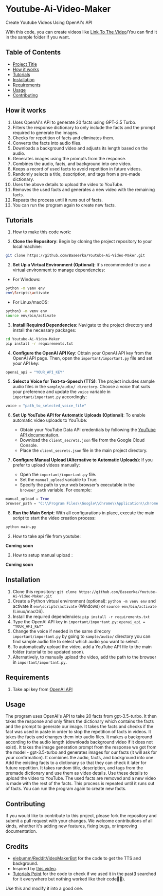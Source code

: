 # Youtube-Ai-Video-Maker<a id="project-title"></a>

Create Youtube Videos Using OpenAI's API

With this code, you can create videos like [Link To The Video](https://youtube.com/shorts/WWt5XI1te14?feature=share)/You can find it in the sample folder if you want.

## Table of Contents

- [Project Title](#project-title)
- [How it works](#explanation)
- [Tutorials](#tutorials)
- [Installation](#installation)
- [Requirements](#requirements)
- [Usage](#usage)
- [Contributing](#contributing)

## How it works<a id="explanation"></a>

1. Uses OpenAi's API to generate 20 facts using GPT-3.5 Turbo.
2. Filters the response dictionary to only include the facts and the prompt required to generate the images.
3. Checks for repetition of facts and eliminates them.
4. Converts the facts into audio files.
5. Downloads a background video and adjusts its length based on the audio.
6. Generates images using the prompts from the response.
7. Combines the audio, facts, and background into one video.
8. Keeps a record of used facts to avoid repetition in future videos.
9. Randomly selects a title, description, and tags from a pre-made dictionary.
10. Uses the above details to upload the video to YouTube.
11. Removes the used facts and generates a new video with the remaining facts.
12. Repeats the process until it runs out of facts.
13. You can run the program again to create new facts.

## Tutorials<a id="tutorials"></a>

1. How to make this code work:

1. **Clone the Repository**: 
  Begin by cloning the project repository to your local machine:​

```bash
git clone https://github.com/Baseerka/Youtube-Ai-Video-Maker.git
```

2. **Set Up a Virtual Environment (Optional)**: 
  It's recommended to use a virtual environment to manage dependencies:​

  - For Windows:​

```bash
python -m venv env
env\Scripts\activate
```

  - For Linux/macOS:​

```bash
python3 -m venv env
source env/bin/activate
```

3. **Install Required Dependencies**: 
   Navigate to the project directory and install the necessary packages:​

```bash
cd Youtube-Ai-Video-Maker
pip install -r requirements.txt
```

4. **Configure the OpenAI API Key**: 
  Obtain your OpenAI API key from the OpenAI API page. Then, open the `important/important.py` file and set your API key:​

```python
openai_api = "YOUR_API_KEY"
```

5. **Select a Voice for Text-to-Speech (TTS)**: 
  The project includes sample audio files in the `sample/audio/ directory`. Choose a voice that suits your preference and update the `voice` variable in `important/important.py` accordingly:​

```python
voice = "path_to_selected_voice_file"
```

6. **Set Up YouTube API for Automatic Uploads (Optional)**: 
  To enable automatic video uploads to YouTube:​

    - Obtain your YouTube Data API credentials by following the [YouTube API documentation](https://developers.google.com/youtube/registering_an_application).​
    - Download the `client_secrets.json` file from the Google Cloud Console.​
    - Place the `client_secrets.json` file in the main project directory.​

7. **Configure Manual Upload (Alternative to Automatic Uploads)**:
   If you prefer to upload videos manually:​

    - Open the `important/important.py` file.​
    - Set the `manual_upload` variable to True.​
    - Specify the path to your web browser's executable in the `browser_path` variable. For example:​

```python
manual_upload = True
browser_path = "C:\\Program Files\\Google\\Chrome\\Application\\chrome.exe"
```

8. **Run the Main Script**: 
  With all configurations in place, execute the main script to start the video creation process:​

```bash
python main.py
```

2. How to take api file from youtube:

<b>Coming soon</b>

3. How to setup manual upload :

<b>Coming soon</b>

## Installation

1. Clone this repository: `git clone https://github.com/Baseerka/Youtube-Ai-Video-Maker.git`
2. Create a Python virtual environment (optional): `python -m venv env` and activate it `env\scripts\activate` (Windows) or `source env/bin/activate` (Linux/macOS).
3. Install the required dependencies: `pip install -r requirements.txt`
4. Type the OpenAI API key in `important/important.py`: `openai_api = "YOUR_API_KEY"`
5. Change the voice if needed in the same direcory `important/important.py` by going to `sample/audio/` directory you can find sample audio file to select which audio you want to select.
6. To automatically upload the video, add a YouTube API file to the main folder (tutorial to be updated soon).
7. Alternatively, to manually upload the video, add the path to the browser in `important/important.py`.

## Requirements <a id="requirements"></a>

1. Take api key from [OpenAI API](https://platform.openai.com/account/api-keys)

## Usage

The program uses OpenAI's API to take 20 facts from gpt-3.5-turbo. It then takes the response and only filters the dictionary which contains the facts and the prompt to generate our image. It takes the facts and checks if the fact was used in paste in order to stop the repetition of facts in videos. It takes the facts and changes them into audio files. It makes a background according to the audio length (downloads background video if it does not exist). It takes the image generation prompt from the response we got from the model - gpt-3.5-turbo and generates images for our facts (it will ask for your confirmation). It combines the audio, facts, and background into one. Add the existing facts to a dictionary so that they can check it later for future repetition. It takes random title, description, and tags from the premade dictionary and use them as video details. Use these details to upload the video to YouTube. The used facts are removed and a new video is made with the rest of the facts. This process is repeated until it runs out of facts. You can run the program again to create new facts.

## Contributing

If you would like to contribute to this project, please fork the repository and submit a pull request with your changes. We welcome contributions of all kinds, whether it's adding new features, fixing bugs, or improving documentation.

## Credits

- [elebumm/RedditVideoMakerBot](https://github.com/elebumm/RedditVideoMakerBot) for the code to get the TTS and background.
- Inspired by [this video](https://youtu.be/CjHP1W3nxe8a).
- [Tutorials Point](https://www.tutorialspoint.com/program-to-check-whether-two-sentences-are-similar-or-not-in-python) for the code to check if we used it in the past(I searched for it everywhere but nothing worked like their code🤯🤯).

Use this and modify it into a good one.
